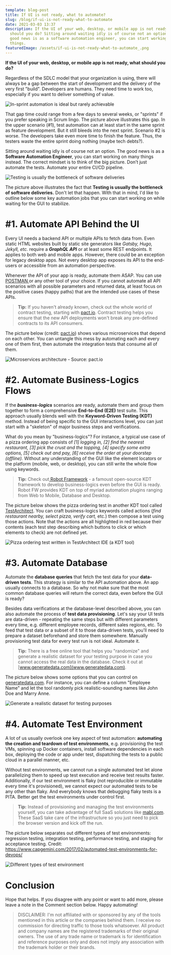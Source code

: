 ```yaml
---
template: blog-post
title: If UI is not ready, what to automate?
slug: /blog/if-ui-is-not-ready-what-to-automate
date: 2021-03-03 13:37
description: If the UI of your web, desktop, or mobile app is not ready, what
  should you do? Sitting around waiting idly is of course not an option. The
  good news is as a software automation engineer, you can start working on many
  things.
featuredImage: /assets/if-ui-is-not-ready-what-to-automate_.png
---
```

**If the UI of your web, desktop, or mobile app is not ready, what should you do?** 

Regardless of the SDLC model that your organization is using, there will always be a gap between the start of development and the delivery of the very first "build". Developers are humans. They need time to work too, especially if you want to deliver something of value.

![In-sprint automation is ideal but rarely achievable](/assets/automation-in-sprints.png "In-sprint automation is ideal but rarely achievable")

That gap time could range from a few days to several weeks, or "sprints" if you prefer speaking in Scrum lingo. The picture above illustrates this gap. In the upper scenario (#1), test automation can at least start in the same sprint as feature development. But it still bleeds into the next sprint. Scenario #2 is worse. The developers take even more time to finish the feature. Thus, the testers waste the entire sprint doing nothing (maybe tech debts?).

Sitting around waiting idly is of course not an option. The good news is as a **Software Automation Engineer**, you can start working on many things instead. The correct mindset is to think of the big picture. Don’t just automate the tests. Automate your entire CI/CD pipeline.

![Testing is usually the bottleneck of software deliveries](/assets/testing-as-a-bottleneck.png "Testing is usually the bottleneck of software deliveries")

The picture above illustrates the fact that **Testing is usually the bottleneck of software deliveries.** Don't let that happen. With that in mind, I'd like to outline below some key automation jobs that you can start working on while waiting for the GUI to stabilize.

# \#1. Automate API Behind the UI

Every UI needs a backend API or multiple APIs to fetch data from. Even static HTML websites built by static site generators like *Gatsby, Hugo, Jekyll, etc.* require a ***GraphQL API*** or at least some REST endpoints. It applies to both web and mobile apps. However, there could be an exception for legacy desktop apps. Not every desktop app exposes its API to the end-users or accessible from an automation perspective.

Whenever the API of your app is ready, automate them ASAP. You can use [POSTMAN ](https://www.postman.com/)or any other tool of your choice. If you cannot automate all API scenarios with all possible parameters and returned data, at least focus on the positive cases (happy paths) that are the intended use cases of these APIs. 

> **Tip:** If you haven't already known, check out the whole world of contract testing, starting with [pact.io](https://pact.io/). Contract testing helps you ensure that the new API deployments won't break any pre-defined contracts to its API consumers.

The picture below (credit: [pact.io](pact.io)) shows various microservices that depend on each other. You can untangle this mess by automating each and every one of them first, then automate the integration tests that consume all of them.

![Microservices architecture - Source: pact.io](/assets/pact-io-microservices.png "Microservices architecture - Source: pact.io")

# \#2. Automate Business-Logics Flows

If the ***business-logics*** scenarios are ready, automate them and group them together to form a comprehensive **End-to-End (E2E)** test suite. This approach usually blends well with the **Keyword-Driven Testing (KDT)** method. Instead of being specific to the GUI interactions level, you can just start with a "skeleton" of major business steps and verifications.

What do you mean by "business-logics"? For instance, a typical use case of a pizza ordering app consists of *\[1] logging in, \[2] find the nearest restaurant, \[3] pick the crust and the topping, \[4] specify some extra options, \[5] check out and pay, \[6] receive the order at your doorstep (offline).* Without any understanding of the GUI like the element locators or the platform (mobile, web, or desktop), you can still write the whole flow using keywords.

> **Tip:** Check out[ Robot Framework](https://robotframework.org/) - a famoust open-source KDT framework to develop business-logics even before the GUI is ready. Robot FW provides KDT on top of myriad automation plugins ranging from Web to Mobile, Database and Desktop.

The picture below shows the pizza ordering test in another KDT tool called [TestArchitect](www.testarchitect.com). You can craft business-logics keywords called actions (*find restaurant nearby,  select pizza, verify cart,* etc.) then compose a test using those actions. Note that the actions are all highlighted in red because their contents (each test step describing which buttons to click or which elements to check) are not defined yet. 

![Pizza ordering test written in TestArchitect IDE (a KDT tool)](/assets/pizza-ordering-test.png "Pizza ordering test written in TestArchitect IDE (a KDT tool)")

# \#3. Automate Database

Automate the **database queries** that fetch the test data for your **data-driven tests**. This strategy is similar to the API automation above. An app usually connects to a database. So why not make sure that the most common database queries will return the correct data, even before the GUI is ready?

Besides data verifications at the database-level described above, you can also automate the process of **test data provisioning**. Let's say your UI tests are data-driven - repeating the same steps but with different parameters every time, e.g. different employee records, different sales regions, etc. To feed that test data or a subset of it to those data-driven tests, you'll need to prepare a dataset beforehand and store them somewhere. Manually provisioning test data for every test run is not ideal. Automate it.

> **Tip:** There is a free online tool that helps you "randomize" and generate a realistic dataset for your testing purpose in case you cannot access the real data in the database. Check it out at [www.generatedata.com](www.generatedata.com). 

The picture below shows some options that you can control on [generatedata.com](generatedata.com). For instance, you can define a column "Employee Name" and let the tool randomly pick realistic-sounding names like John Doe and Marry Anne.

![Generate a realistic dataset for testing purposes](/assets/generate-data.png "Generate a realistic dataset for testing purposes")

# \#4. Automate Test Environment

A lot of us usually overlook one key aspect of test automation: **automating the creation and teardown of test environments**, e.g. provisioning the test VMs, spinning up Docker containers, install software dependencies in each box, deploying the code or app under test, dispatching the tests to a public cloud in a parallel manner, etc.

Without test environments, we cannot run a single automated test let alone parallelizing them to speed up test execution and receive test results faster. Additionally, if our test environment is flaky (not reproducible or immutable every time it's provisioned), we cannot expect our automated tests to be any other than flaky. And everybody knows that debugging flaky tests is a PITA. Better get the test environments under control first.

> **Tip:** Instead of provisioning and managing the test environments yourself, you can take advantage of full SaaS solutions like [mabl.com](www.mabl.com). These SaaS take care of the infrastructure so you just need to pick the browser version and kick off the run.

The picture below separates out different types of test environments: regression testing, integration testing, performance testing, and staging for acceptance testing. Credit: <https://www.capgemini.com/2017/02/automated-test-environments-for-devops/>

![Different types of test environment](/assets/test-environments.jpg "Different types of test environment")

# Conclusion

Hope that helps. If you disagree with any point or want to add more, please leave a note in the Comment section below. Happy automating!

> DISCLAIMER: I'm not affiliated with or sponsored by any of the tools mentioned in this article or the companies behind them. I receive no commission for directing traffic to those tools whatsoever. All product and company names are the registered trademarks of their original owners. The use of any trade name or trademark is for identification and reference purposes only and does not imply any association with the trademark holder or their brands.